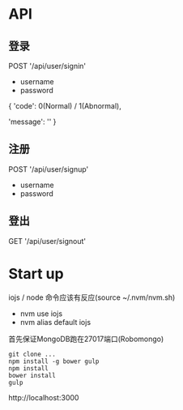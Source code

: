 # API
## 登录
POST '/api/user/signin'
+ username
+ password

{ 'code': 0(Normal) / 1(Abnormal),

  'message': '' }

## 注册
POST '/api/user/signup'
+ username
+ password

## 登出
GET '/api/user/signout'


# Start up
iojs / node 命令应该有反应(source ~/.nvm/nvm.sh)
+ nvm use iojs
+ nvm alias default iojs

首先保证MongoDB跑在27017端口(Robomongo)

```
git clone ...
npm install -g bower gulp
npm install
bower install
gulp
```

http://localhost:3000
